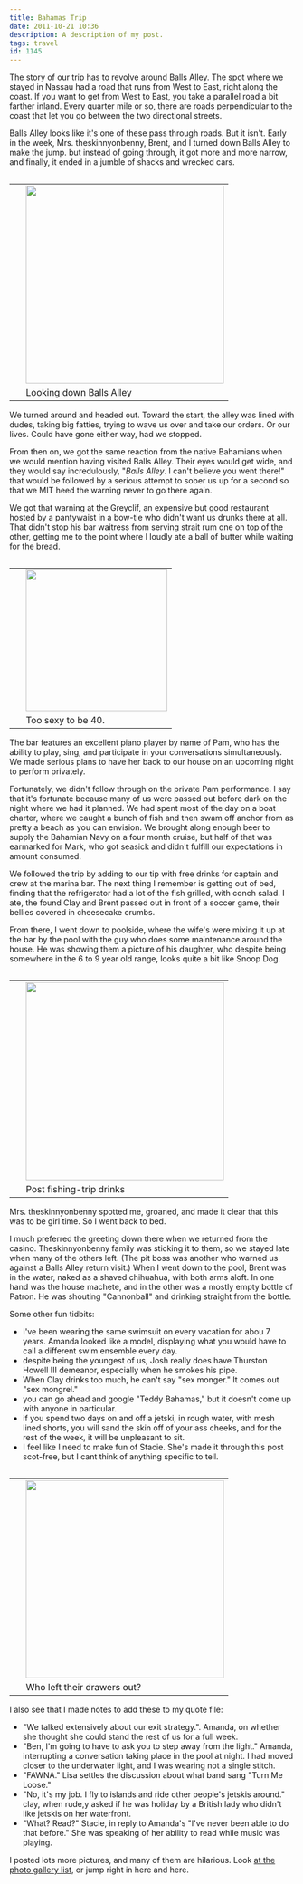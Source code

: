 ```yaml
---
title: Bahamas Trip
date: 2011-10-21 10:36
description: A description of my post.
tags: travel
id: 1145
---
```

The story of our trip has to revolve around Balls Alley. The spot where we stayed in Nassau had a road that runs from West to East, right along the coast. If you want to get from West to East, you take a parallel road a bit farther inland. Every quarter mile or so, there are roads perpendicular to the coast that let you go between the two directional streets. 

Balls Alley looks like it's one of these pass through roads. But it isn't. Early in the week, Mrs. theskinnyonbenny, Brent, and I turned down Balls Alley to make the jump. but instead of going through, it got more and more narrow, and finally, it ended in a jumble of shacks and wrecked cars. 

<table cellpadding="2" align="right"><tr><td width="5" rowspan="2"><spacer type="block" width="5" height="1"></td><td width="350" ><img src="http://theskinnyonbenny.com/img/gal/077%20-%20Bahamas%2040th%20Birthday/resIMG_20110727_6808.JPG" width="350px"></td></tr><tr><td class="caption" width="250">Looking down Balls Alley</td></tr></table>

We turned around and headed out.  Toward the start, the alley was lined with dudes, taking big fatties, trying to wave us over and take our orders. Or our lives. Could have gone either way, had we stopped. 

From then on, we got the same reaction from the native Bahamians when we would mention having visited Balls Alley.  Their eyes would get wide, and they would say incredulously, "<em>Balls Alley</em>. I can't believe you went there!"  that would be followed by a serious attempt to sober us up for a second so that we MIT heed the warning never to go there again. 

We got that warning at the Greyclif, an expensive but good restaurant hosted by a pantywaist in a bow-tie who didn't want us drunks there at all.  That didn't stop his bar waitress from serving strait rum one on top of the other, getting me to the point where I loudly ate a ball of butter while waiting for the bread. 

<table cellpadding="2" align="right"><tr><td width="5" rowspan="2"><spacer type="block" width="5" height="1"></td><td width="250" ><img src="http://theskinnyonbenny.com/img/gal/077%20-%20Bahamas%2040th%20Birthday/resIMG_20110723_6648.JPG" width="250px"></td></tr><tr><td class="caption" width="250">Too sexy to be 40.</td></tr></table>

The bar features an excellent piano player by name of Pam, who has the ability to play, sing, and participate in your conversations simultaneously. We made serious plans to have her back to our house on an upcoming night to perform privately.

Fortunately, we didn't follow through on the private Pam performance. I say that it's fortunate because many of us were passed out before dark on the night where we had it planned. We had spent most of the day on a boat charter, where we caught a bunch of fish and then swam off anchor from as pretty a beach as you can envision. We brought along enough beer to supply the Bahamian Navy on a four month cruise, but half of that was earmarked for Mark, who got seasick and didn't fulfill our expectations in amount consumed. 

We followed the trip by adding to our tip with free drinks for captain and crew at the marina bar. The next thing I remember is getting out of bed, finding that the refrigerator had a lot of the fish grilled, with conch salad. I ate, the found Clay and Brent passed out in front of a soccer game, their bellies covered in cheesecake crumbs.

From there, I went down to poolside, where the wife's were mixing it up at the bar by the pool with the guy who does some maintenance around the house. He was showing them a picture of his daughter, who despite being somewhere in the 6 to 9 year old range, looks quite a bit like Snoop Dog. 

<table cellpadding="2" align="right"><tr><td width="5" rowspan="2"><spacer type="block" width="5" height="1"></td><td width="350" ><img src="http://theskinnyonbenny.com/img/gal/077%20-%20Bahamas%2040th%20Birthday/resIMG_20110728_6873.JPG" width="350px"></td></tr><tr><td class="caption" width="250">Post fishing-trip drinks</td></tr></table>

Mrs. theskinnyonbenny spotted me, groaned, and made it clear that this was to be girl time. So I went back to bed. 

I much preferred the greeting down there when we returned from the casino. Theskinnyonbenny family was sticking it to them, so we stayed late when many of the others left. (The pit boss was another who warned us against a Balls Alley return visit.)  When I went down to the pool, Brent was in the water, naked as a shaved chihuahua, with both arms aloft. In one hand was the house machete, and in the other was a mostly empty bottle of Patron. He was shouting "Cannonball" and  drinking straight from the bottle. 

Some other fun tidbits:

<ul>
	<li>I've been wearing the same swimsuit on every vacation for abou 7 years. Amanda looked like a model, displaying what you would have to call a different swim ensemble every day.</li>
	<li>despite being the youngest of us, Josh really does have  Thurston Howell III demeanor, especially when he smokes his pipe.</li>
	<li>When Clay drinks too much, he can't say "sex monger."   It comes out "sex mongrel."</li>
	<li>you can go ahead and google "Teddy Bahamas," but it doesn't come up with anyone in particular. </li>
	<li>if you spend two days on and off a jetski, in rough water, with mesh lined shorts, you will sand the skin off of your ass cheeks, and for the rest of the week, it will be unpleasant to sit. </li>
	<li>I feel like I need to make fun of Stacie. She's made it through this post scot-free, but I cant think of anything specific to tell. </li>

</ul>

<table cellpadding="2" align="right"><tr><td width="5" rowspan="2"><spacer type="block" width="5" height="1"></td><td width="350" ><img src="http://theskinnyonbenny.com/img/gal/076%20-%20Bahamas%20-%20Pics%20from%20Stacie/res083.jpg" width="350px"></td></tr><tr><td class="caption" width="250">Who left their drawers out?</td></tr></table>

I also see that I made notes to add these to my quote file:

<ul>
	<li>"We talked extensively about our exit strategy.". Amanda, on whether she thought she could stand the rest of us for a full week. </li>
	<li>"Ben, I'm going to have to ask you to step away from the light."  Amanda, interrupting a conversation taking place in the pool at night. I had moved closer to the underwater light, and I was wearing not a single stitch.</li>
	<li>"FAWNA."  Lisa settles the discussion about what band sang "Turn Me Loose."</li>
	<li>"No, it's my job.  I fly to islands and ride other people's jetskis around."  clay, when rude,y asked if he was holiday by a British lady who didn't like jetskis on her waterfront. </li>
	<li>"What? Read?"  Stacie, in reply to Amanda's "I've never been able to do that before."  She was speaking of her ability to read while music was playing.</li>
</ul>

I posted lots more pictures, and many of them are hilarious.  Look <a href="/pgHome.php">at the photo gallery list</a>, or jump right in <a onclick="window.open('/pg3.php?spgmGal=077%20-%20Bahamas%2040th%20Birthday','077Bahamas40thBirthday','width=1024, height=768, toolbar=no, location = no, directories=no, menubar=no, resizable=yes, scrollbars=no');" >here</a> and <a onclick="window.open('/pg3.php?spgmGal=076%20-%20Bahamas%20-%20Pics%20from%20Stacie','076BahamasPicsfromStacie','width=1024, height=768, toolbar=no, location = no, directories=no, menubar=no, resizable=yes, scrollbars=no');" >here</a>.